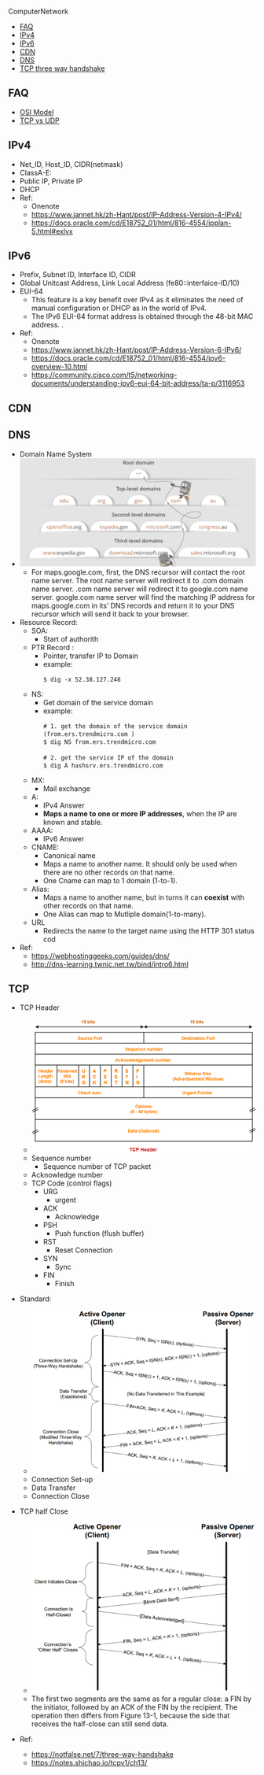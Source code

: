 ComputerNetwork
- [FAQ](#faq)
- [IPv4](#ipv4)
- [IPv6](#ipv6)
- [CDN](#cdn)
- [DNS](#dns)
- [TCP three way handshake](#tcp-three-way-handshake)

## FAQ
  * [OSI Model](https://en.wikipedia.org/wiki/OSI_model)
  * [TCP vs UDP](https://stackoverflow.com/questions/5970383/difference-between-tcp-and-udp)

## IPv4
  * Net_ID, Host_ID, CIDR(netmask)
  * ClassA-E:
  * Public IP, Private IP
  * DHCP
  * Ref:
    * Onenote
    * https://www.jannet.hk/zh-Hant/post/IP-Address-Version-4-IPv4/
    * https://docs.oracle.com/cd/E18752_01/html/816-4554/ipplan-5.html#exlvx


## IPv6
 * Prefix, Subnet ID, Interface ID, CIDR
 * Global Unitcast Address, Link Local Address (fe80::interfaice-ID/10)
 * EUI-64
   * This feature is a key benefit over IPv4 as it eliminates the need of manual configuration or DHCP as in the world of IPv4.
   * The IPv6 EUI-64 format address is obtained through the 48-bit MAC address. .
 * Ref:
   * Onenote
   * https://www.jannet.hk/zh-Hant/post/IP-Address-Version-6-IPv6/
   * https://docs.oracle.com/cd/E18752_01/html/816-4554/ipv6-overview-10.html
   * https://community.cisco.com/t5/networking-documents/understanding-ipv6-eui-64-bit-address/ta-p/3116953

## CDN


## DNS
  * Domain Name System
  * ![Hierarchy](./images/hierarchy.png)
    * For maps.google.com, first, the DNS recursor will contact the root name server. The root name server will redirect it to .com domain name server. .com name server will redirect it to google.com name server. google.com name server will find the matching IP address for maps.google.com in its’ DNS records and return it to your DNS recursor which will send it back to your browser.
  * Resource Record:
    * SOA:
      * Start of authorith
    * PTR Record :
      * Pointer, transfer IP to Domain
      * example:
        ```shell
        $ dig -x 52.38.127.248
        ```
    * NS:
      * Get domain of the service domain
      * example:
        ```shell
        # 1. get the domain of the service domain (from.ers.trendmicro.com )
        $ dig NS from.ers.trendmicro.com

        # 2. get the service IP of the domain
        $ dig A hashsrv.ers.trendmicro.com
        ```
    * MX:
      * Mail exchange
    * A:
      * IPv4 Answer
      * **Maps a name to one or more IP addresses**, when the IP are known and stable.
    * AAAA:
      * IPv6 Answer
    * CNAME:
      * Canonical name
      * Maps a name to another name. It should only be used when there are no other records on that name.
      * One Cname can map to 1 domain (1-to-1).
    * Alias:
      * Maps a name to another name, but in turns it can **coexist** with other records on that name.
      * One Alias can map to Mutliple domain(1-to-many).
    * URL
      * Redirects the name to the target name using the HTTP 301 status cod
  * Ref:
    * https://webhostinggeeks.com/guides/dns/
    * http://dns-learning.twnic.net.tw/bind/intro6.html


## TCP
  * TCP Header
    * ![TCP Header](./images/TCP_header.png)
    * Sequence number
      * Sequence number of TCP packet
    * Acknowledge number
    * TCP Code (control flags)
      * URG
        * urgent
      * ACK
        * Acknowledge
      * PSH
        * Push function (flush buffer)
      * RST
        * Reset Connection
      * SYN
        * Sync
      * FIN
        * Finish

  * Standard:
    * ![TCP standard](./images/TCP_flow.png)
    * Connection Set-up
    * Data Transfer
    * Connection Close

  * TCP half Close
    * ![TCP standard](./images/TCP_half_close.png)
    * The first two segments are the same as for a regular close: a FIN by the initiator, followed by an ACK of the FIN by the recipient. The operation then differs from Figure 13-1, because the side that receives the half-close can still send data.
  * Ref:
    * https://notfalse.net/7/three-way-handshake
    * https://notes.shichao.io/tcpv1/ch13/
